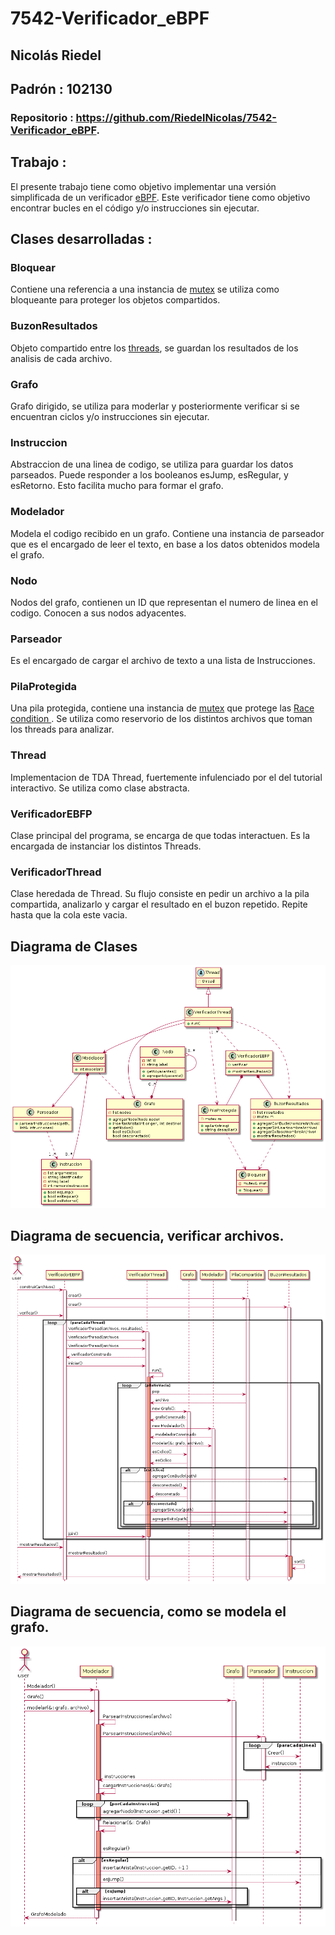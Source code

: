 # 7542-Verificador_eBPF



## Nicolás Riedel

## Padrón : 102130

### Repositorio : https://github.com/RiedelNicolas/7542-Verificador_eBPF.



## Trabajo : 

El presente trabajo tiene como objetivo implementar una versión simplificada de un verificador  [eBPF](https://en.wikipedia.org/wiki/Berkeley_Packet_Filter).  Este verificador tiene como objetivo encontrar bucles en el código y/o instrucciones sin ejecutar. 


## Clases desarrolladas :

### Bloquear

Contiene una referencia  a una instancia de  [mutex](http://www.cplusplus.com/reference/mutex/mutex/) se utiliza como bloqueante para proteger los objetos compartidos.

###  BuzonResultados
Objeto compartido entre los [threads](http://www.cplusplus.com/reference/thread/thread/),  se guardan los resultados de los analisis de cada archivo.

### Grafo
Grafo dirigido, se utiliza para moderlar y posteriormente verificar si se encuentran ciclos y/o instrucciones sin ejecutar. 

### Instruccion
Abstraccion de una linea de codigo, se utiliza para guardar los datos parseados.
Puede responder a los booleanos esJump, esRegular, y esRetorno. Esto facilita mucho para formar el grafo.

### Modelador
Modela el codigo recibido en un grafo. Contiene una instancia de parseador que es el encargado de leer el texto, en base a los datos obtenidos modela el grafo.

### Nodo
Nodos del grafo, contienen un ID que representan el numero de linea en el codigo. Conocen a sus nodos adyacentes.

### Parseador
Es el encargado de cargar el archivo de texto a una lista de Instrucciones.

###  PilaProtegida
Una pila protegida, contiene una instancia de [mutex](http://www.cplusplus.com/reference/mutex/mutex/) que protege las  [Race condition
](https://en.wikipedia.org/wiki/Race_condition) . Se utiliza como reservorio de los distintos archivos que toman los threads para analizar. 

### Thread
Implementacion de TDA Thread, fuertemente infulenciado por el del tutorial interactivo. Se utiliza como clase abstracta. 

### VerificadorEBFP
Clase principal del programa, se encarga de que todas interactuen. Es la encargada de instanciar los distintos Threads. 

### VerificadorThread
Clase heredada de Thread. Su flujo consiste en pedir un archivo a la pila compartida, analizarlo y cargar el resultado en el buzon repetido. Repite hasta que la cola este vacia. 

## Diagrama de Clases



![diagramaDeClases](DiagramasUml/diagramaDeClases.png)



##   Diagrama de secuencia, verificar archivos.

![Diagrama de secuencia](DiagramasUml/diagramaDeSecuencia.png)

## Diagrama de secuencia, como se modela el grafo.



![](DiagramasUml/diagramaSecuenciaInterno.png)